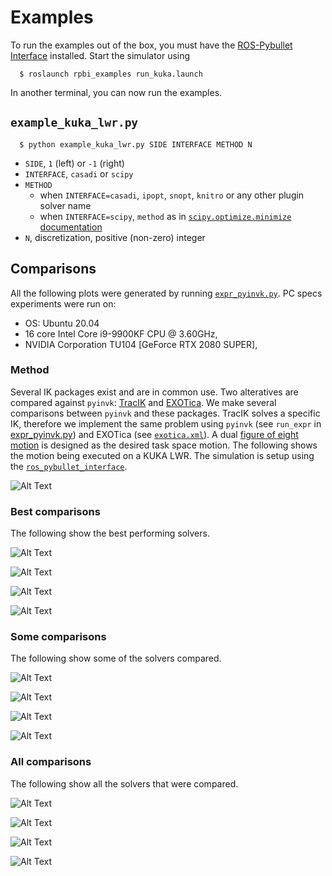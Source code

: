 # Examples

To run the examples out of the box, you must have the [ROS-Pybullet Interface](https://github.com/cmower/ros_pybullet_interface) installed.
Start the simulator using
```
  $ roslaunch rpbi_examples run_kuka.launch
```

In another terminal, you can now run the examples.

## `example_kuka_lwr.py`

```
  $ python example_kuka_lwr.py SIDE INTERFACE METHOD N
```
- `SIDE`, `1` (left) or `-1` (right)
- `INTERFACE`, `casadi` or `scipy`
- `METHOD`
  - when `INTERFACE=casadi`, `ipopt`, `snopt`, `knitro` or any other plugin solver name
  - when `INTERFACE=scipy`, `method` as in [`scipy.optimize.minimize` documentation](https://docs.scipy.org/doc/scipy/reference/generated/scipy.optimize.minimize.html)
- `N`, discretization, positive (non-zero) integer


## Comparisons

All the following plots were generated by running [`expr_pyinvk.py`](https://github.com/cmower/pyinvk/blob/master/example/expr_pyinvk.py).
PC specs experiments were run on:
- OS: Ubuntu 20.04
- 16 core Intel Core i9-9900KF CPU @ 3.60GHz,
- NVIDIA Corporation TU104 [GeForce RTX 2080 SUPER],

### Method

Several IK packages exist and are in common use.
Two alteratives are compared against `pyinvk`: [TracIK](http://wiki.ros.org/trac_ik) and [EXOTica](https://github.com/ipab-slmc/exotica).
We make several comparisons between `pyinvk` and these packages.
TracIK solves a specific IK, therefore we implement the same problem using `pyinvk` (see `run_expr` in [expr_pyinvk.py](https://github.com/cmower/pyinvk/blob/1392b07284ef917b876e1f84c6cb5958576ed36d/example/expr_pyinvk.py#L294-L381)) and EXOTica (see [`exotica.xml`](https://github.com/cmower/pyinvk/blob/master/example/exotica.xml)).
A dual [figure of eight motion](https://github.com/cmower/pyinvk/blob/1392b07284ef917b876e1f84c6cb5958576ed36d/example/expr_pyinvk.py#L66-L81) is designed as the desired task space motion.
The following shows the motion being executed on a KUKA LWR.
The simulation is setup using the [`ros_pybullet_interface`](https://github.com/cmower/ros_pybullet_interface).

![Alt Text](../fig8.gif)

### Best comparisons

The following show the best performing solvers.

![Alt Text](fig/time.png)

![Alt Text](fig/err.png)

![Alt Text](fig/err_eul.png)

![Alt Text](fig/jdiff.png)

### Some comparisons

The following show some of the solvers compared.

![Alt Text](fig/some/time.png)

![Alt Text](fig/some/err.png)

![Alt Text](fig/some/err_eul.png)

![Alt Text](fig/some/jdiff.png)

### All comparisons

The following show all the solvers that were compared.

![Alt Text](fig/all/time.png)

![Alt Text](fig/all/err.png)

![Alt Text](fig/all/err_eul.png)

![Alt Text](fig/all/jdiff.png)
